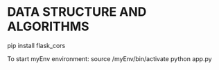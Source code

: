 # DATA STRUCTURE AND ALGORITHMS

 pip install flask_cors
 
 To start myEnv environment:
 source /myEnv/bin/activate
 python app.py

 
 
